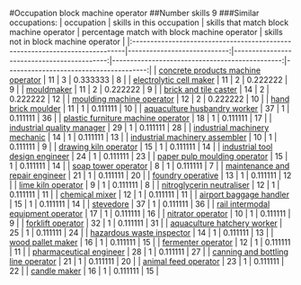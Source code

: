 #Occupation block machine operator
##Number skills 9
###Similar occupations:
| occupation                                                                  |   skills in this occupation |   skills that match block machine operator |   percentage match with block machine operator |   skills not in block machine operator |
|:----------------------------------------------------------------------------|----------------------------:|-------------------------------------------:|-----------------------------------------------:|---------------------------------------:|
| [concrete products machine operator](concrete_products_machine_operator.md) |                          11 |                                          3 |                                       0.333333 |                                      8 |
| [electrolytic cell maker](electrolytic_cell_maker.md)                       |                          11 |                                          2 |                                       0.222222 |                                      9 |
| [mouldmaker](mouldmaker.md)                                                 |                          11 |                                          2 |                                       0.222222 |                                      9 |
| [brick and tile caster](brick_and_tile_caster.md)                           |                          14 |                                          2 |                                       0.222222 |                                     12 |
| [moulding machine operator](moulding_machine_operator.md)                   |                          12 |                                          2 |                                       0.222222 |                                     10 |
| [hand brick moulder](hand_brick_moulder.md)                                 |                          11 |                                          1 |                                       0.111111 |                                     10 |
| [aquaculture husbandry worker](aquaculture_husbandry_worker.md)             |                          37 |                                          1 |                                       0.111111 |                                     36 |
| [plastic furniture machine operator](plastic_furniture_machine_operator.md) |                          18 |                                          1 |                                       0.111111 |                                     17 |
| [industrial quality manager](industrial_quality_manager.md)                 |                          29 |                                          1 |                                       0.111111 |                                     28 |
| [industrial machinery mechanic](industrial_machinery_mechanic.md)           |                          14 |                                          1 |                                       0.111111 |                                     13 |
| [industrial machinery assembler](industrial_machinery_assembler.md)         |                          10 |                                          1 |                                       0.111111 |                                      9 |
| [drawing kiln operator](drawing_kiln_operator.md)                           |                          15 |                                          1 |                                       0.111111 |                                     14 |
| [industrial tool design engineer](industrial_tool_design_engineer.md)       |                          24 |                                          1 |                                       0.111111 |                                     23 |
| [paper pulp moulding operator](paper_pulp_moulding_operator.md)             |                          15 |                                          1 |                                       0.111111 |                                     14 |
| [soap tower operator](soap_tower_operator.md)                               |                           8 |                                          1 |                                       0.111111 |                                      7 |
| [maintenance and repair engineer](maintenance_and_repair_engineer.md)       |                          21 |                                          1 |                                       0.111111 |                                     20 |
| [foundry operative](foundry_operative.md)                                   |                          13 |                                          1 |                                       0.111111 |                                     12 |
| [lime kiln operator](lime_kiln_operator.md)                                 |                           9 |                                          1 |                                       0.111111 |                                      8 |
| [nitroglycerin neutraliser](nitroglycerin_neutraliser.md)                   |                          12 |                                          1 |                                       0.111111 |                                     11 |
| [chemical mixer](chemical_mixer.md)                                         |                          12 |                                          1 |                                       0.111111 |                                     11 |
| [airport baggage handler](airport_baggage_handler.md)                       |                          15 |                                          1 |                                       0.111111 |                                     14 |
| [stevedore](stevedore.md)                                                   |                          37 |                                          1 |                                       0.111111 |                                     36 |
| [rail intermodal equipment operator](rail_intermodal_equipment_operator.md) |                          17 |                                          1 |                                       0.111111 |                                     16 |
| [nitrator operator](nitrator_operator.md)                                   |                          10 |                                          1 |                                       0.111111 |                                      9 |
| [forklift operator](forklift_operator.md)                                   |                          32 |                                          1 |                                       0.111111 |                                     31 |
| [aquaculture hatchery worker](aquaculture_hatchery_worker.md)               |                          25 |                                          1 |                                       0.111111 |                                     24 |
| [hazardous waste inspector](hazardous_waste_inspector.md)                   |                          14 |                                          1 |                                       0.111111 |                                     13 |
| [wood pallet maker](wood_pallet_maker.md)                                   |                          16 |                                          1 |                                       0.111111 |                                     15 |
| [fermenter operator](fermenter_operator.md)                                 |                          12 |                                          1 |                                       0.111111 |                                     11 |
| [pharmaceutical engineer](pharmaceutical_engineer.md)                       |                          28 |                                          1 |                                       0.111111 |                                     27 |
| [canning and bottling line operator](canning_and_bottling_line_operator.md) |                          21 |                                          1 |                                       0.111111 |                                     20 |
| [animal feed operator](animal_feed_operator.md)                             |                          23 |                                          1 |                                       0.111111 |                                     22 |
| [candle maker](candle_maker.md)                                             |                          16 |                                          1 |                                       0.111111 |                                     15 |
